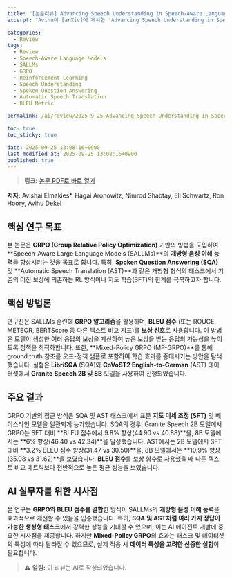 ```yaml
---
title: "[논문리뷰] Advancing Speech Understanding in Speech-Aware Language Models with GRPO"
excerpt: "Avihu이 [arXiv]에 게시한 'Advancing Speech Understanding in Speech-Aware Language Models with GRPO' 논문에 대한 자세한 리뷰입니다."

categories:
  - Review
tags:
  - Review
  - Speech-Aware Language Models
  - SALLMs
  - GRPO
  - Reinforcement Learning
  - Speech Understanding
  - Spoken Question Answering
  - Automatic Speech Translation
  - BLEU Metric

permalink: /ai/review/2025-9-25-Advancing_Speech_Understanding_in_Speech-Aware_Language_Models_with_GRPO/

toc: true
toc_sticky: true

date: 2025-09-25 13:08:16+0900
last_modified_at: 2025-09-25 13:08:16+0900
published: true
---
```

> **링크:** [논문 PDF로 바로 열기](https://arxiv.org/abs/2509.16990)

**저자:** Avishai Elmakies*, Hagai Aronowitz, Nimrod Shabtay, Eli Schwartz, Ron Hoory, Avihu Dekel



## 핵심 연구 목표
본 논문은 **GRPO (Group Relative Policy Optimization)** 기반의 방법을 도입하여 **Speech-Aware Large Language Models (SALLMs)**의 **개방형 음성 이해 능력**을 향상시키는 것을 목표로 합니다. 특히, **Spoken Question Answering (SQA)** 및 **Automatic Speech Translation (AST)**과 같은 개방형 형식의 태스크에서 기존의 이진 보상에 의존하는 RL 방식이나 지도 학습(SFT)의 한계를 극복하고자 합니다.

## 핵심 방법론
연구진은 SALLMs 훈련에 **GRPO 알고리즘**을 활용하며, **BLEU 점수** (또는 ROUGE, METEOR, BERTScore 등 다른 텍스트 비교 지표)를 **보상 신호**로 사용합니다. 이 방법은 모델이 생성한 여러 응답의 보상을 계산하여 높은 보상을 받는 응답의 가능성을 높이도록 정책을 최적화합니다. 또한, **Mixed-Policy GRPO (MP-GRPO)**를 통해 ground truth 참조를 오프-정책 샘플로 포함하여 학습 효과를 증대시키는 방안을 탐색했습니다. 실험은 **LibriSQA** (SQA)와 **CoVoST2 English-to-German** (AST) 데이터셋에서 **Granite Speech 2B 및 8B** 모델을 사용하여 진행되었습니다.

## 주요 결과
GRPO 기반의 접근 방식은 SQA 및 AST 태스크에서 표준 **지도 미세 조정 (SFT)** 및 베이스라인 모델을 일관되게 능가했습니다. SQA의 경우, Granite Speech 2B 모델에서 GRPO는 SFT 대비 **BLEU 점수에서 9.8% 향상(44.90 vs 40.88)**을, 8B 모델에서는 **6% 향상(46.40 vs 42.34)**을 달성했습니다. AST에서는 2B 모델에서 SFT 대비 **3.2% BLEU 점수 향상(31.47 vs 30.50)**을, 8B 모델에서는 **10.9% 향상(35.08 vs 31.62)**을 보였습니다. **BLEU 점수**를 보상 함수로 사용했을 때 다른 텍스트 비교 메트릭보다 전반적으로 높은 평균 성능을 보였습니다.

## AI 실무자를 위한 시사점
본 연구는 **GRPO와 BLEU 점수를 결합**한 방식이 SALLMs의 **개방형 음성 이해 능력**을 효과적으로 개선할 수 있음을 입증했습니다. 특히, **SQA 및 AST처럼 여러 가지 정답이 가능한 생성형 태스크**에서 강력한 성능을 기대할 수 있으며, 이는 AI 에이전트 개발에 중요한 시사점을 제공합니다. 하지만 **Mixed-Policy GRPO**의 효과는 태스크 및 데이터셋의 특성에 따라 달라질 수 있으므로, 실제 적용 시 **데이터 특성을 고려한 신중한 실험**이 필요합니다.

> ⚠️ **알림:** 이 리뷰는 AI로 작성되었습니다.